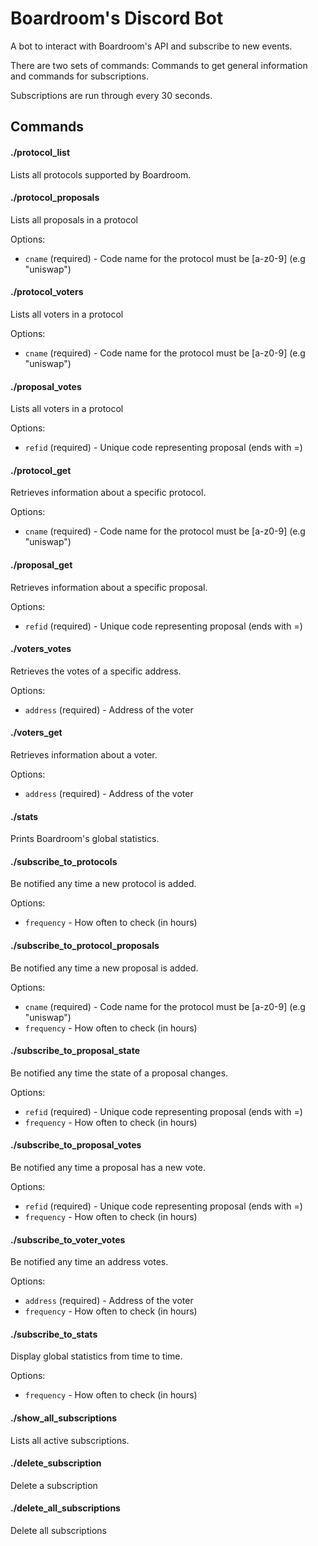 # Boardroom's Discord Bot

A bot to interact with Boardroom's API and subscribe to new events.

There are two sets of commands: Commands to get general information and commands for subscriptions.

Subscriptions are run through every 30 seconds.

## Commands

#### ./protocol_list
Lists all protocols supported by Boardroom.

#### ./protocol_proposals
Lists all proposals in a protocol

Options:
* `cname` (required) - Code name for the protocol must be [a-z0-9] (e.g "uniswap")

#### ./protocol_voters
Lists all voters in a protocol

Options:
* `cname` (required) - Code name for the protocol must be [a-z0-9] (e.g "uniswap")

#### ./proposal_votes
Lists all voters in a protocol

Options:
* `refid` (required) - Unique code representing proposal (ends with =)

#### ./protocol_get
Retrieves information about a specific protocol.

Options:
* `cname` (required) - Code name for the protocol must be [a-z0-9] (e.g "uniswap")

#### ./proposal_get
Retrieves information about a specific proposal.

Options:
* `refid` (required) - Unique code representing proposal (ends with =)

#### ./voters_votes
Retrieves the votes of a specific address.

Options:
* `address` (required) - Address of the voter

#### ./voters_get
Retrieves information about a voter.

Options:
* `address` (required) - Address of the voter

#### ./stats
Prints Boardroom's global statistics.

#### ./subscribe_to_protocols
Be notified any time a new protocol is added.

Options:
* `frequency` - How often to check (in hours)

#### ./subscribe_to_protocol_proposals
Be notified any time a new proposal is added.

Options:
* `cname` (required) - Code name for the protocol must be [a-z0-9] (e.g "uniswap")
* `frequency` - How often to check (in hours)

#### ./subscribe_to_proposal_state
Be notified any time the state of a proposal changes.

Options:
* `refid` (required) - Unique code representing proposal (ends with =)
* `frequency` - How often to check (in hours)

#### ./subscribe_to_proposal_votes
Be notified any time a proposal has a new vote.

Options:
* `refid` (required) - Unique code representing proposal (ends with =)
* `frequency` - How often to check (in hours)

#### ./subscribe_to_voter_votes
Be notified any time an address votes.

Options:
* `address` (required) - Address of the voter
* `frequency` - How often to check (in hours)

#### ./subscribe_to_stats
Display global statistics from time to time.

Options:
* `frequency` - How often to check (in hours)

#### ./show_all_subscriptions
Lists all active subscriptions.

#### ./delete_subscription
Delete a subscription

#### ./delete_all_subscriptions
Delete all subscriptions
